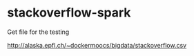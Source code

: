 # stackoverflow-spark

Get file for the testing

http://alaska.epfl.ch/~dockermoocs/bigdata/stackoverflow.csv
